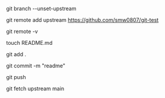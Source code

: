 git branch --unset-upstream

git remote add upstream https://github.com/smw0807/git-test

git remote -v

touch README.md

git add .

git commit -m "readme"

git push

git fetch upstream main
